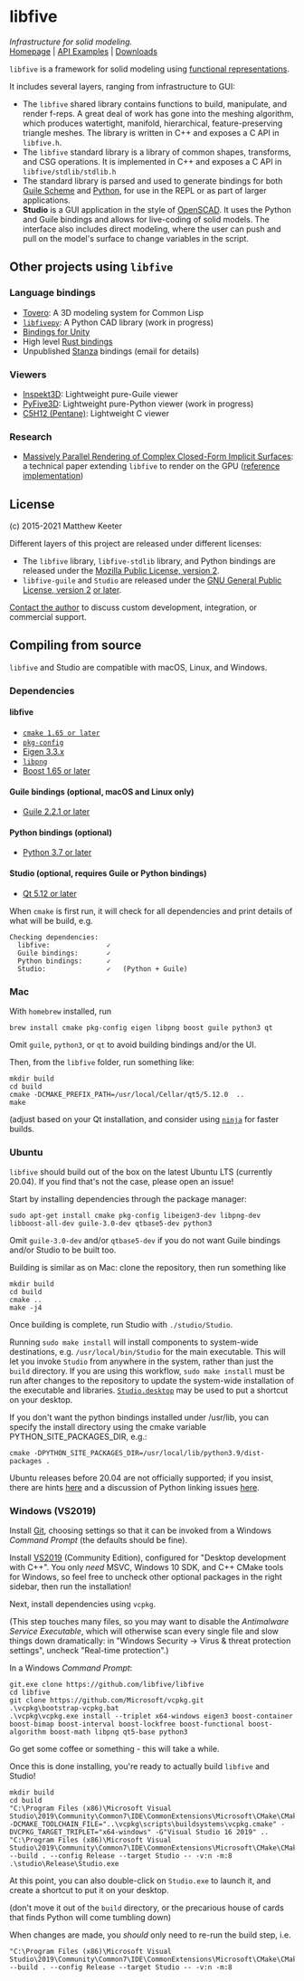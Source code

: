# libfive
*Infrastructure for solid modeling.*  
[Homepage](https://libfive.com) | [API Examples](https://libfive.com/examples) | [Downloads](https://libfive.com/download)

`libfive` is a framework for solid modeling using
[functional representations](https://en.wikipedia.org/wiki/Function_representation).

It includes several layers, ranging from infrastructure to GUI:

- The `libfive` shared library contains functions to build, manipulate, and render f-reps.
A great deal of work has gone into the meshing algorithm,
which produces watertight, manifold,
hierarchical, feature-preserving triangle meshes.
The library is written in C++ and exposes a C API in `libfive.h`.
- The `libfive` standard library is a library of common shapes, transforms, and CSG operations.
  It is implemented in C++ and exposes a C API in `libfive/stdlib/stdlib.h`
- The standard library is parsed and used to generate bindings for both
  [Guile Scheme](https://www.gnu.org/software/guile/)
  and [Python](https://python.org),
  for use in the REPL or as part of larger applications.
- **Studio** is a GUI application in the style of
[OpenSCAD](http://www.openscad.org/).
It uses the Python and Guile bindings and allows for live-coding of solid models.
The interface also includes direct modeling,
where the user can push and pull on the model's surface
to change variables in the script.

## Other projects using `libfive`
### Language bindings
- [Tovero](https://gitlab.com/kavalogic-inc/tovero): A 3D modeling system for Common Lisp
- [`libfivepy`](https://gitlab.com/rcmz0/libfivepy): A Python CAD library (work in progress)
- [Bindings for Unity](https://github.com/zalo/libfive-unity)
- High level [Rust bindings](https://crates.io/crates/libfive)
- Unpublished [Stanza](http://lbstanza.org/) bindings (email for details)

### Viewers
- [Inspekt3D](https://gitlab.com/kavalogic-inc/inspekt3d): Lightweight pure-Guile viewer
- [PyFive3D](https://gitlab.com/kavalogic-inc/pyfive3d): Lightweight pure-Python viewer (work in progress)
- [C5H12 (Pentane)](https://gitlab.com/kavalogic-inc/C5H12): Lightweight C viewer

### Research
- [Massively Parallel Rendering of Complex Closed-Form Implicit Surfaces](https://www.mattkeeter.com/research/mpr/):
  a technical paper extending `libfive` to render on the GPU
  ([reference implementation](https://github.com/mkeeter/mpr/))

## License
(c) 2015-2021 Matthew Keeter

Different layers of this project are released under different licenses:
- The `libfive` library, `libfive-stdlib` library, and Python bindings
  are released under the
  [Mozilla Public License, version 2](https://www.mozilla.org/en-US/MPL/2.0/).
- `libfive-guile` and `Studio` are released under the
  [GNU General Public License, version 2](https://www.gnu.org/licenses/old-licenses/gpl-2.0-standalone.html)
  [or later](https://www.gnu.org/licenses/gpl-3.0-standalone.html).

[Contact the author](matt.j.keeter@gmail.com)
to discuss custom development, integration,
or commercial support.

## Compiling from source
`libfive` and Studio are compatible with macOS, Linux, and Windows.

### Dependencies
#### libfive
- [`cmake 1.65 or later`](https://cmake.org/)
- [`pkg-config`](https://www.freedesktop.org/wiki/Software/pkg-config/)
- [Eigen 3.3.x](http://eigen.tuxfamily.org/index.php?title=Main_Page)
- [`libpng`](http://www.libpng.org/pub/png/libpng.html)
- [Boost 1.65 or later](https://www.boost.org)

#### Guile bindings (optional, macOS and Linux only)
- [Guile 2.2.1 or later](https://www.gnu.org/software/guile/)

#### Python bindings (optional)
- [Python 3.7 or later](https://www.python.org/)

#### Studio (optional, requires Guile or Python bindings)
- [Qt 5.12 or later](https://www.qt.io)

When `cmake` is first run,
it will check for all dependencies and print details of what
will be build, e.g.

```
Checking dependencies:
  libfive:              ✓
  Guile bindings:       ✓
  Python bindings:      ✓
  Studio:               ✓   (Python + Guile)
```

### Mac
With `homebrew` installed, run
```
brew install cmake pkg-config eigen libpng boost guile python3 qt
```
Omit `guile`, `python3`, or `qt` to avoid building bindings and/or the UI.

Then, from the `libfive` folder, run something like:
```
mkdir build
cd build
cmake -DCMAKE_PREFIX_PATH=/usr/local/Cellar/qt5/5.12.0  ..
make
```
(adjust based on your Qt installation,
and consider using [`ninja`](https://ninja-build.org/) for faster builds.

### Ubuntu
`libfive` should build out of the box on the latest Ubuntu LTS
(currently 20.04).  If you find that's not the case, please open an issue!

Start by installing dependencies through the package manager:
```
sudo apt-get install cmake pkg-config libeigen3-dev libpng-dev libboost-all-dev guile-3.0-dev qtbase5-dev python3
```
Omit `guile-3.0-dev` and/or `qtbase5-dev` if you do not want Guile bindings and/or Studio to be built too.

Building is similar as on Mac: clone the repository, then run something like
```
mkdir build
cd build
cmake ..
make -j4
```

Once building is complete, run Studio with `./studio/Studio`.

Running `sudo make install` will install components to system-wide destinations,
e.g. `/usr/local/bin/Studio` for the main executable.
This will let you invoke `Studio` from anywhere in the system,
rather than just the `build` directory.
If you are using this workflow,
`sudo make install` must be run after changes to the repository
to update the system-wide installation of the executable and libraries.
[`Studio.desktop`](https://github.com/libfive/libfive/blob/master/studio/deploy/linux/Studio.desktop)
may be used to put a shortcut on your desktop.

If you don't want the python bindings installed under /usr/lib, you
can specify the install directory using the cmake variable
PYTHON_SITE_PACKAGES_DIR, e.g.:
```
cmake -DPYTHON_SITE_PACKAGES_DIR=/usr/local/lib/python3.9/dist-packages .
```

Ubuntu releases before 20.04 are not officially supported;
if you insist,
there are hints [here](https://github.com/libfive/libfive/blob/b4e0e0bbf8c740a313754062a205a98ac336a19c/README.md#before-2004)
and a discussion of Python linking issues [here](https://github.com/libfive/libfive/issues/408).

### Windows (VS2019)
Install [Git](https://git-scm.com/download/win),
choosing settings so that it can be invoked from a Windows _Command Prompt_
(the defaults should be fine).

Install [VS2019](https://visualstudio.microsoft.com/vs/) (Community Edition),
configured for "Desktop development with C++".
You only _need_ MSVC, Windows 10 SDK, and C++ CMake tools for Windows,
so feel free to uncheck other optional packages in the right sidebar,
then run the installation!

Next, install dependencies using `vcpkg`.

(This step touches many files, so you may want to disable the
_Antimalware Service Executable_,
which will otherwise scan every single file and slow things down dramatically:
in "Windows Security → Virus & threat protection settings",
uncheck "Real-time protection".)

In a Windows _Command Prompt_:
```
git.exe clone https://github.com/libfive/libfive
cd libfive
git clone https://github.com/Microsoft/vcpkg.git
.\vcpkg\bootstrap-vcpkg.bat
.\vcpkg\vcpkg.exe install --triplet x64-windows eigen3 boost-container boost-bimap boost-interval boost-lockfree boost-functional boost-algorithm boost-math libpng qt5-base python3
```
Go get some coffee or something - this will take a while.

Once this is done installing,
you're ready to actually build `libfive` and Studio!
```
mkdir build
cd build
"C:\Program Files (x86)\Microsoft Visual Studio\2019\Community\Common7\IDE\CommonExtensions\Microsoft\CMake\CMake\bin\cmake.exe" -DCMAKE_TOOLCHAIN_FILE="..\vcpkg\scripts\buildsystems\vcpkg.cmake" -DVCPKG_TARGET_TRIPLET="x64-windows" -G"Visual Studio 16 2019" ..
"C:\Program Files (x86)\Microsoft Visual Studio\2019\Community\Common7\IDE\CommonExtensions\Microsoft\CMake\CMake\bin\cmake.exe" --build . --config Release --target Studio -- -v:n -m:8
.\studio\Release\Studio.exe
```

At this point, you can also double-click on `Studio.exe` to launch it,
and create a shortcut to put it on your desktop.

(don't move it out of the `build` directory,
or the precarious house of cards that finds Python will come tumbling down)

When changes are made, you _should_ only need to re-run the build step, i.e.
```
"C:\Program Files (x86)\Microsoft Visual Studio\2019\Community\Common7\IDE\CommonExtensions\Microsoft\CMake\CMake\bin\cmake.exe" --build . --config Release --target Studio -- -v:n -m:8
```

